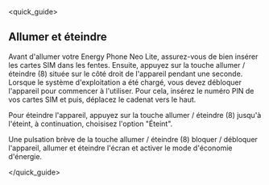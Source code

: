 <quick_guide>
##  Allumer et éteindre

Avant d'allumer votre Energy Phone Neo Lite, assurez-vous de bien insérer les cartes SIM dans les fentes. Ensuite, appuyez sur la touche allumer / éteindre (8) située sur le côté droit de l'appareil pendant une seconde. Lorsque le système d'exploitation a été chargé, vous devez débloquer l'appareil pour commencer à l'utiliser. Pour cela, insérez le numéro PIN de vos cartes SIM et puis, déplacez le cadenat vers le haut.

Pour éteindre l'appareil, appuyez sur la touche allumer / éteindre (8) jusqu'à l'éteint, à continuation, choisisez l'option "Éteint".

Une pulsation brève de la touche allumer / éteindre (8) bloquer / débloquer l'appareil, allumer et éteindre l'écran et activer le mode d'économie d'énergie.

</quick_guide>
